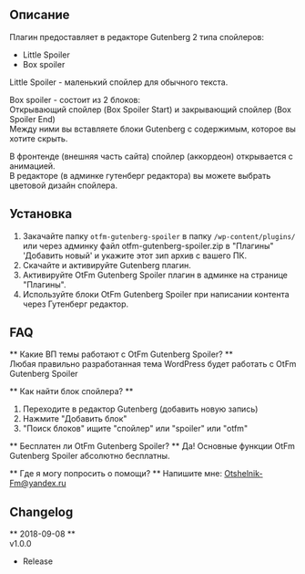## Описание  

Плагин предоставляет в редакторе Gutenberg 2 типа спойлеров:  

* Little Spoiler  
* Box spoiler  

Little Spoiler - маленький спойлер для обычного текста.  

Box spoiler - состоит из 2 блоков:  
Открывающий спойлер (Box Spoiler Start) и закрывающий спойлер (Box Spoiler End)  
Между ними вы вставляете блоки Gutenberg с содержимым, которое вы хотите скрыть.  

В фронтенде (внешняя часть сайта) спойлер (аккордеон) открывается с анимацией.  
В редакторе (в админке гутенберг редактора) вы можете выбрать цветовой дизайн спойлера.  


## Установка  

1. Закачайте папку `otfm-gutenberg-spoiler` в папку `/wp-content/plugins/` или через админку файл otfm-gutenberg-spoiler.zip в "Плагины" 'Добавить новый' и укажите этот зип архив с вашего ПК.  
2. Скачайте и активируйте Gutenberg плагин.  
3. Активируйте OtFm Gutenberg Spoiler плагин в админке на странице "Плагины".  
4. Используйте блоки OtFm Gutenberg Spoiler при написании контента через Гутенберг редактор.  

## FAQ  

** Какие ВП темы работают с OtFm Gutenberg Spoiler? **  
Любая правильно разработанная тема WordPress будет работать с OtFm Gutenberg Spoiler  

** Как найти блок спойлера? **  
1. Переходите в редактор Gutenberg (добавить новую запись)  
2. Нажмите "Добавить блок"  
3. "Поиск блоков" ищите "спойлер" или "spoiler" или "otfm"  

** Бесплатен ли OtFm Gutenberg Spoiler? **
Да! Основные функции OtFm Gutenberg Spoiler абсолютно бесплатны.

** Где я могу попросить о помощи? **
Напишите мне: Otshelnik-Fm@yandex.ru  

## Changelog  

** 2018-09-08 **  
v1.0.0  
* Release  

